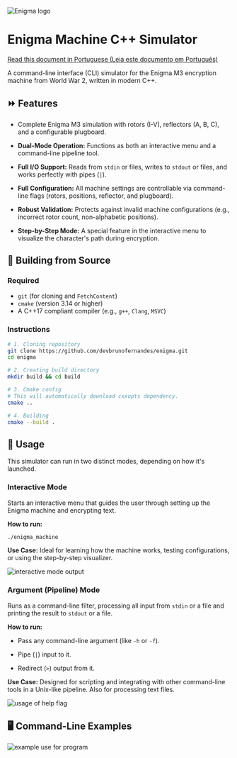 ![Enigma logo](https://github.com/user-attachments/assets/55def9ce-b370-4527-82e5-7938a6e8ab15)

# Enigma Machine C++ Simulator

[Read this document in Portuguese (Leia este documento em Português)](./README.pt-br.md)

A command-line interface (CLI) simulator for the Enigma M3 encryption machine from World War 2, written in modern C++.

## ⏩ Features

- Complete Enigma M3 simulation with rotors (I-V), reflectors (A, B, C), and a configurable plugboard.

- **Dual-Mode Operation:** Functions as both an interactive menu and a command-line pipeline tool.

- **Full I/O Support:** Reads from `stdin` or files, writes to `stdout` or files, and works perfectly with pipes (`|`).

- **Full Configuration:** All machine settings are controllable via command-line flags (rotors, positions, reflector, and plugboard).

- **Robust Validation:** Protects against invalid machine configurations (e.g., incorrect rotor count, non-alphabetic positions).

- **Step-by-Step Mode:** A special feature in the interactive menu to visualize the character's path during encryption.

## 🔨 Building from Source

### Required

- `git` (for cloning and `FetchContent`)
- `cmake` (version 3.14 or higher)
- A C++17 compliant compiler (e.g., `g++`, `Clang`, `MSVC`)

### Instructions

``` bash
# 1. Cloning repository
git clone https://github.com/devbrunofernandes/enigma.git
cd enigma

# 2. Creating build directory
mkdir build && cd build

# 3. Cmake config
# This will automatically download cxxopts dependency.
cmake ..

# 4. Building
cmake --build .
```

## 🔌 Usage

This simulator can run in two distinct modes, depending on how it's launched.

### Interactive Mode

Starts an interactive menu that guides the user through setting up the Enigma machine and encrypting text.

**How to run:**

```bash
./enigma_machine
```

**Use Case:** Ideal for learning how the machine works, testing configurations, or using the step-by-step visualizer.

![interactive mode output](https://github.com/user-attachments/assets/05e18674-f040-4fc2-a3c2-857a08f31d74)

### Argument (Pipeline) Mode

Runs as a command-line filter, processing all input from `stdin` or a file and printing the result to `stdout` or a file.

**How to run:**

- Pass any command-line argument (like `-h` or `-f`).

- Pipe (`|`) input to it.

- Redirect (`>`) output from it.

**Use Case:** Designed for scripting and integrating with other command-line tools in a Unix-like pipeline. Also for processing text files.

![usage of help flag](https://github.com/user-attachments/assets/f26a9ed9-9de7-49a8-a6c4-a893025184be)

## 🖥️ Command-Line Examples

![example use for program](https://github.com/user-attachments/assets/404c6f67-4e5e-4fe7-80c0-08740ef47afb)
